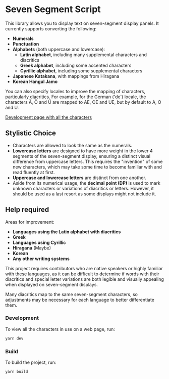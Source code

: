 # Seven Segment Script

This library allows you to display text on seven-segment display panels.
It currently supports converting the following:
- **Numerals**
- **Punctuation**
- **Alphabets** (both uppercase and lowercase):
  - **Latin alphabet**, including many supplemental characters and diacritics
  - **Greek alphabet**, including some accented characters
  - **Cyrillic alphabet**, including some supplemental characters
- **Japanese Katakana**, with mappings from Hiragana
- **Korean Hangul Jamo**

You can also specify locales to improve the mapping of characters,
particularly diacritics.
For example, for the German ('de') locale, the characters Ä, Ö and Ü
are mapped to AE, OE and UE, but by default to A, O and U.

[Development page with all the characters](https://2sh.github.io/seven-segment-script/)

## Stylistic Choice
- Characters are allowed to look the same as the numerals.
- **Lowercase letters** are designed to have more
  weight in the lower 4 segments of the seven-segment display,
  ensuring a distinct visual difference from uppercase letters.
  This requires the "invention" of some new characters, which may take
  some time to become familiar with and read fluently at first.
- **Uppercase and lowercase letters** are distinct from one another.
- Aside from its numerical usage, the **decimal point (DP)**
  is used to mark unknown characters or variations of diacritics or letters.
  However, it should be used as a last resort as some displays might not
  include it.

## Help required
Areas for improvement:
  - **Languages using the Latin alphabet with diacritics**
  - **Greek**
  - **Languages using Cyrillic**
  - **Hiragana** (Maybe)
  - **Korean**
  - **Any other writing systems**

This project requires contributors who are native speakers or highly
familiar with these languages, as it can be difficult to
determine if words with their diacritics and special letter variations are
both legible and visually appealing when displayed on seven-segment displays.

Many diacritics map to the same seven-segment characters, so adjustments
may be necessary for each language to better differentiate them.

### Development

To view all the characters in use on a web page, run:
```sh
yarn dev
```

### Build

To build the project, run:
```sh
yarn build
```
